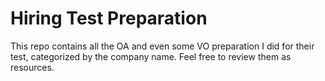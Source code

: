 # Hiring Test Preparation

This repo contains all the OA and even some VO preparation I did for their test, categorized by the company name. Feel free to review them as resources. 